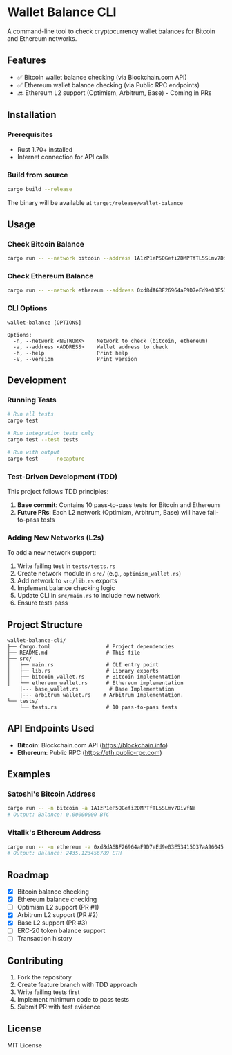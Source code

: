 # Wallet Balance CLI

A command-line tool to check cryptocurrency wallet balances for Bitcoin and Ethereum networks.

## Features

- ✅ Bitcoin wallet balance checking (via Blockchain.com API)
- ✅ Ethereum wallet balance checking (via Public RPC endpoints)
- 🔜 Ethereum L2 support (Optimism, Arbitrum, Base) - Coming in PRs

## Installation

### Prerequisites

- Rust 1.70+ installed
- Internet connection for API calls

### Build from source

```bash
cargo build --release
```

The binary will be available at `target/release/wallet-balance`

## Usage

### Check Bitcoin Balance

```bash
cargo run -- --network bitcoin --address 1A1zP1eP5QGefi2DMPTfTL5SLmv7DivfNa
```

### Check Ethereum Balance

```bash
cargo run -- --network ethereum --address 0xd8dA6BF26964aF9D7eEd9e03E53415D37aA96045
```

### CLI Options

```
wallet-balance [OPTIONS]

Options:
  -n, --network <NETWORK>    Network to check (bitcoin, ethereum)
  -a, --address <ADDRESS>    Wallet address to check
  -h, --help                 Print help
  -V, --version              Print version
```

## Development

### Running Tests

```bash
# Run all tests
cargo test

# Run integration tests only
cargo test --test tests

# Run with output
cargo test -- --nocapture
```

### Test-Driven Development (TDD)

This project follows TDD principles:

1. **Base commit**: Contains 10 pass-to-pass tests for Bitcoin and Ethereum
2. **Future PRs**: Each L2 network (Optimism, Arbitrum, Base) will have fail-to-pass tests

### Adding New Networks (L2s)

To add a new network support:

1. Write failing test in `tests/tests.rs`
2. Create network module in `src/` (e.g., `optimism_wallet.rs`)
3. Add network to `src/lib.rs` exports
4. Implement balance checking logic
5. Update CLI in `src/main.rs` to include new network
6. Ensure tests pass

## Project Structure

```
wallet-balance-cli/
├── Cargo.toml                  # Project dependencies
├── README.md                   # This file
├── src/
│   ├── main.rs                 # CLI entry point
│   ├── lib.rs                  # Library exports
│   ├── bitcoin_wallet.rs       # Bitcoin implementation
│   └── ethereum_wallet.rs      # Ethereum implementation
    |--- base_wallet.rs          # Base Implementation 
    |--- arbitrum_wallet.rs    # Arbitrum Implementation.
└── tests/
    └── tests.rs                # 10 pass-to-pass tests
```

## API Endpoints Used

- **Bitcoin**: Blockchain.com API (https://blockchain.info)
- **Ethereum**: Public RPC (https://eth.public-rpc.com)

## Examples

### Satoshi's Bitcoin Address
```bash
cargo run -- -n bitcoin -a 1A1zP1eP5QGefi2DMPTfTL5SLmv7DivfNa
# Output: Balance: 0.00000000 BTC
```

### Vitalik's Ethereum Address
```bash
cargo run -- -n ethereum -a 0xd8dA6BF26964aF9D7eEd9e03E53415D37aA96045
# Output: Balance: 2435.123456789 ETH
```

## Roadmap

- [x] Bitcoin balance checking
- [x] Ethereum balance checking
- [ ] Optimism L2 support (PR #1)
- [x] Arbitrum L2 support (PR #2)
- [x] Base L2 support (PR #3)
- [ ] ERC-20 token balance support
- [ ] Transaction history

## Contributing

1. Fork the repository
2. Create feature branch with TDD approach
3. Write failing tests first
4. Implement minimum code to pass tests
5. Submit PR with test evidence

## License

MIT License
